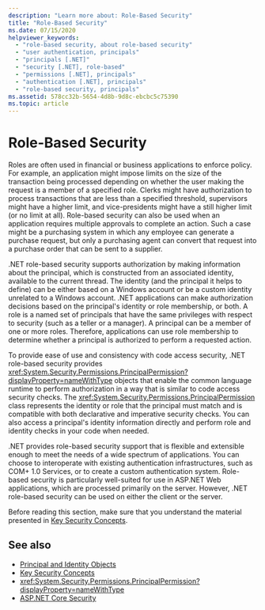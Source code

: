 ```yaml
---
description: "Learn more about: Role-Based Security"
title: "Role-Based Security"
ms.date: 07/15/2020
helpviewer_keywords: 
  - "role-based security, about role-based security"
  - "user authentication, principals"
  - "principals [.NET]"
  - "security [.NET], role-based"
  - "permissions [.NET], principals"
  - "authentication [.NET], principals"
  - "role-based security, principals"
ms.assetid: 578cc32b-5654-4d8b-9d8c-ebcbc5c75390
ms.topic: article
---
```

# Role-Based Security

Roles are often used in financial or business applications to enforce policy. For example, an application might impose limits on the size of the transaction being processed depending on whether the user making the request is a member of a specified role. Clerks might have authorization to process transactions that are less than a specified threshold, supervisors might have a higher limit, and vice-presidents might have a still higher limit (or no limit at all). Role-based security can also be used when an application requires multiple approvals to complete an action. Such a case might be a purchasing system in which any employee can generate a purchase request, but only a purchasing agent can convert that request into a purchase order that can be sent to a supplier.  
  
 .NET role-based security supports authorization by making information about the principal, which is constructed from an associated identity, available to the current thread. The identity (and the principal it helps to define) can be either based on a Windows account or be a custom identity unrelated to a Windows account. .NET applications can make authorization decisions based on the principal's identity or role membership, or both. A role is a named set of principals that have the same privileges with respect to security (such as a teller or a manager). A principal can be a member of one or more roles. Therefore, applications can use role membership to determine whether a principal is authorized to perform a requested action.  
  
 To provide ease of use and consistency with code access security, .NET role-based security provides <xref:System.Security.Permissions.PrincipalPermission?displayProperty=nameWithType> objects that enable the common language runtime to perform authorization in a way that is similar to code access security checks. The <xref:System.Security.Permissions.PrincipalPermission> class represents the identity or role that the principal must match and is compatible with both declarative and imperative security checks. You can also access a principal's identity information directly and perform role and identity checks in your code when needed.  
  
 .NET provides role-based security support that is flexible and extensible enough to meet the needs of a wide spectrum of applications. You can choose to interoperate with existing authentication infrastructures, such as COM+ 1.0 Services, or to create a custom authentication system. Role-based security is particularly well-suited for use in ASP.NET Web applications, which are processed primarily on the server. However, .NET role-based security can be used on either the client or the server.  
  
 Before reading this section, make sure that you understand the material presented in [Key Security Concepts](key-security-concepts.md).  
  
## See also
  
- [Principal and Identity Objects](principal-and-identity-objects.md)
- [Key Security Concepts](key-security-concepts.md)
- <xref:System.Security.Permissions.PrincipalPermission?displayProperty=nameWithType>
- [ASP.NET Core Security](/aspnet/core/security/)
